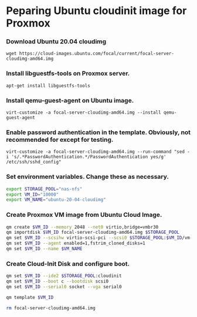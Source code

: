 # Peparing Ubuntu cloudinit image for Proxmox

### Download Ubuntu 20.04 cloudimg
`wget https://cloud-images.ubuntu.com/focal/current/focal-server-cloudimg-amd64.img`

### Install libguestfs-tools on Proxmox server.
`apt-get install libguestfs-tools`

### Install qemu-guest-agent on Ubuntu image.
`virt-customize -a focal-server-cloudimg-amd64.img --install qemu-guest-agent`

### Enable password authentication in the template. Obviously, not recommended for except for testing.
`virt-customize -a focal-server-cloudimg-amd64.img --run-command "sed -i 's/.*PasswordAuthentication.*/PasswordAuthentication yes/g' /etc/ssh/sshd_config"`

### Set environment variables. Change these as necessary.
```sh
export STORAGE_POOL="nas-nfs"
export VM_ID="10000"
export VM_NAME="ubuntu-20-04-cloudimg"
```

### Create Proxmox VM image from Ubuntu Cloud Image.
```sh
qm create $VM_ID --memory 2048 --net0 virtio,bridge=vmbr30
qm importdisk $VM_ID focal-server-cloudimg-amd64.img $STORAGE_POOL
qm set $VM_ID --scsihw virtio-scsi-pci --scsi0 $STORAGE_POOL:$VM_ID/vm-$VM_ID-disk-0.raw
qm set $VM_ID --agent enabled=1,fstrim_cloned_disks=1
qm set $VM_ID --name $VM_NAME
```

### Create Cloud-Init Disk and configure boot.
```sh
qm set $VM_ID --ide2 $STORAGE_POOL:cloudinit
qm set $VM_ID --boot c --bootdisk scsi0
qm set $VM_ID --serial0 socket --vga serial0

qm template $VM_ID

rm focal-server-cloudimg-amd64.img
```
